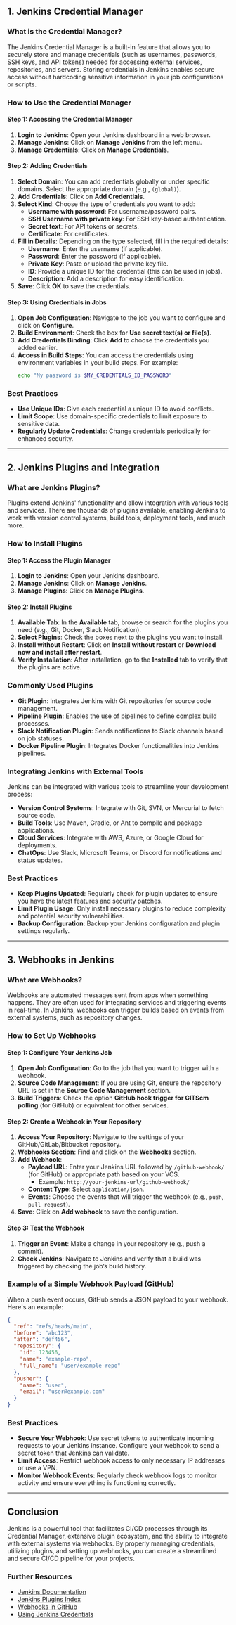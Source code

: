 
## 1. **Jenkins Credential Manager**

### **What is the Credential Manager?**
The Jenkins Credential Manager is a built-in feature that allows you to securely store and manage credentials (such as usernames, passwords, SSH keys, and API tokens) needed for accessing external services, repositories, and servers. Storing credentials in Jenkins enables secure access without hardcoding sensitive information in your job configurations or scripts.

### **How to Use the Credential Manager**

#### Step 1: Accessing the Credential Manager
1. **Login to Jenkins**: Open your Jenkins dashboard in a web browser.
2. **Manage Jenkins**: Click on **Manage Jenkins** from the left menu.
3. **Manage Credentials**: Click on **Manage Credentials**.

#### Step 2: Adding Credentials
1. **Select Domain**: You can add credentials globally or under specific domains. Select the appropriate domain (e.g., `(global)`).
2. **Add Credentials**: Click on **Add Credentials**.
3. **Select Kind**: Choose the type of credentials you want to add:
   - **Username with password**: For username/password pairs.
   - **SSH Username with private key**: For SSH key-based authentication.
   - **Secret text**: For API tokens or secrets.
   - **Certificate**: For certificates.
4. **Fill in Details**: Depending on the type selected, fill in the required details:
   - **Username**: Enter the username (if applicable).
   - **Password**: Enter the password (if applicable).
   - **Private Key**: Paste or upload the private key file.
   - **ID**: Provide a unique ID for the credential (this can be used in jobs).
   - **Description**: Add a description for easy identification.
5. **Save**: Click **OK** to save the credentials.

#### Step 3: Using Credentials in Jobs
1. **Open Job Configuration**: Navigate to the job you want to configure and click on **Configure**.
2. **Build Environment**: Check the box for **Use secret text(s) or file(s)**.
3. **Add Credentials Binding**: Click **Add** to choose the credentials you added earlier. 
4. **Access in Build Steps**: You can access the credentials using environment variables in your build steps. For example:
   ```bash
   echo "My password is $MY_CREDENTIALS_ID_PASSWORD"
   ```

### **Best Practices**
- **Use Unique IDs**: Give each credential a unique ID to avoid conflicts.
- **Limit Scope**: Use domain-specific credentials to limit exposure to sensitive data.
- **Regularly Update Credentials**: Change credentials periodically for enhanced security.

---

## 2. **Jenkins Plugins and Integration**

### **What are Jenkins Plugins?**
Plugins extend Jenkins' functionality and allow integration with various tools and services. There are thousands of plugins available, enabling Jenkins to work with version control systems, build tools, deployment tools, and much more.

### **How to Install Plugins**

#### Step 1: Access the Plugin Manager
1. **Login to Jenkins**: Open your Jenkins dashboard.
2. **Manage Jenkins**: Click on **Manage Jenkins**.
3. **Manage Plugins**: Click on **Manage Plugins**.

#### Step 2: Install Plugins
1. **Available Tab**: In the **Available** tab, browse or search for the plugins you need (e.g., Git, Docker, Slack Notification).
2. **Select Plugins**: Check the boxes next to the plugins you want to install.
3. **Install without Restart**: Click on **Install without restart** or **Download now and install after restart**.
4. **Verify Installation**: After installation, go to the **Installed** tab to verify that the plugins are active.

### **Commonly Used Plugins**
- **Git Plugin**: Integrates Jenkins with Git repositories for source code management.
- **Pipeline Plugin**: Enables the use of pipelines to define complex build processes.
- **Slack Notification Plugin**: Sends notifications to Slack channels based on job statuses.
- **Docker Pipeline Plugin**: Integrates Docker functionalities into Jenkins pipelines.

### **Integrating Jenkins with External Tools**
Jenkins can be integrated with various tools to streamline your development process:
- **Version Control Systems**: Integrate with Git, SVN, or Mercurial to fetch source code.
- **Build Tools**: Use Maven, Gradle, or Ant to compile and package applications.
- **Cloud Services**: Integrate with AWS, Azure, or Google Cloud for deployments.
- **ChatOps**: Use Slack, Microsoft Teams, or Discord for notifications and status updates.

### **Best Practices**
- **Keep Plugins Updated**: Regularly check for plugin updates to ensure you have the latest features and security patches.
- **Limit Plugin Usage**: Only install necessary plugins to reduce complexity and potential security vulnerabilities.
- **Backup Configuration**: Backup your Jenkins configuration and plugin settings regularly.

---

## 3. **Webhooks in Jenkins**

### **What are Webhooks?**
Webhooks are automated messages sent from apps when something happens. They are often used for integrating services and triggering events in real-time. In Jenkins, webhooks can trigger builds based on events from external systems, such as repository changes.

### **How to Set Up Webhooks**

#### Step 1: Configure Your Jenkins Job
1. **Open Job Configuration**: Go to the job that you want to trigger with a webhook.
2. **Source Code Management**: If you are using Git, ensure the repository URL is set in the **Source Code Management** section.
3. **Build Triggers**: Check the option **GitHub hook trigger for GITScm polling** (for GitHub) or equivalent for other services.

#### Step 2: Create a Webhook in Your Repository
1. **Access Your Repository**: Navigate to the settings of your GitHub/GitLab/Bitbucket repository.
2. **Webhooks Section**: Find and click on the **Webhooks** section.
3. **Add Webhook**:
   - **Payload URL**: Enter your Jenkins URL followed by `/github-webhook/` (for GitHub) or appropriate path based on your VCS.
     - Example: `http://your-jenkins-url/github-webhook/`
   - **Content Type**: Select `application/json`.
   - **Events**: Choose the events that will trigger the webhook (e.g., `push`, `pull request`).
4. **Save**: Click on **Add webhook** to save the configuration.

#### Step 3: Test the Webhook
1. **Trigger an Event**: Make a change in your repository (e.g., push a commit).
2. **Check Jenkins**: Navigate to Jenkins and verify that a build was triggered by checking the job’s build history.

### **Example of a Simple Webhook Payload (GitHub)**
When a push event occurs, GitHub sends a JSON payload to your webhook. Here's an example:
```json
{
  "ref": "refs/heads/main",
  "before": "abc123",
  "after": "def456",
  "repository": {
    "id": 123456,
    "name": "example-repo",
    "full_name": "user/example-repo"
  },
  "pusher": {
    "name": "user",
    "email": "user@example.com"
  }
}
```

### **Best Practices**
- **Secure Your Webhook**: Use secret tokens to authenticate incoming requests to your Jenkins instance. Configure your webhook to send a secret token that Jenkins can validate.
- **Limit Access**: Restrict webhook access to only necessary IP addresses or use a VPN.
- **Monitor Webhook Events**: Regularly check webhook logs to monitor activity and ensure everything is functioning correctly.

---

## **Conclusion**

Jenkins is a powerful tool that facilitates CI/CD processes through its Credential Manager, extensive plugin ecosystem, and the ability to integrate with external systems via webhooks. By properly managing credentials, utilizing plugins, and setting up webhooks, you can create a streamlined and secure CI/CD pipeline for your projects.

### **Further Resources**
- [Jenkins Documentation](https://www.jenkins.io/doc/)
- [Jenkins Plugins Index](https://plugins.jenkins.io/)
- [Webhooks in GitHub](https://docs.github.com/en/developers/webhooks-and-events/webhooks/creating-webhooks) 
- [Using Jenkins Credentials](https://www.jenkins.io/doc/book/using/credentials/)